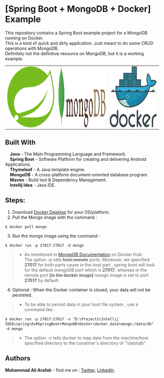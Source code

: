 # [Spring Boot + MongoDB + Docker] Example
This repository contains a Spring Boot example project for a MongoDB running on Docker.  
This is a kind of quick and dirty application. Just meant to do some CRUD operations with MongoDB.   
Definitely not the definitive resource on MongoDB, but it is a working example.

<table>
  <tr>
  <td><img alt="Spring" src="src/main/resources/static/images/spring.svg" width="300" height="200"/></td>
  <td><img alt="MongoDB" src="src/main/resources/static/images/mongodb.svg" width="300" height="200"/></td>
  <td><img alt="Docker" src="src/main/resources/static/images/docker.svg" width="300" height="200"/></td>
  </tr>
</table>

## Built With  
&nbsp;&nbsp;&nbsp;&nbsp;**Java** - The Main Programming Language and Framework.  
&nbsp;&nbsp;&nbsp;&nbsp;**Spring Boot** - Software Platform for creating and delivering Android Applications.   
&nbsp;&nbsp;&nbsp;&nbsp;**Thymeleaf** - A Java template engine.  
&nbsp;&nbsp;&nbsp;&nbsp;**MongoDB** - A cross-platform document-oriented database program.  
&nbsp;&nbsp;&nbsp;&nbsp;**Maven** - Build tool & Dependency Management.  
&nbsp;&nbsp;&nbsp;&nbsp;**Intellij Idea** - Java IDE.  

## Steps:

1. Download [Docker Desktop](https://www.docker.com/products/docker-desktop) for your OS/platform.  
2. Pull the Mongo image with the command :
```
$ docker pull mongo
```
3. Run the mongo image using the command :
```
$ docker run -p 27017:27017 -d mongo
```  
> - As mentioned in [MongoDB Documentation](https://hub.docker.com/_/mongo) on Docker Hub:  
    The option -p sets <strong>host:remote</strong> ports. Moreover, we specified <strong>27017</strong> for both
    parts cause in the host part , spring boot will look for the default
    mongoDB port which is <strong>27017</strong>, whereas in the remote port <strong>[in the docker image]</strong>
    mongo image is set to port <strong>27017</strong> by default.  

4. Optional : When the Docker container is closed, your data will not be persisted.  
> - To be able to persist data in your host file system , use a command like :
```
$ docker run -p 27017:27017 -v "D:\Projects\Intellij IDEA\spring\Ex#SpringBoot+MongoDB+Docker\docker_data\mongo:/data/db"  -d mongo 
```
> - The option -v tells docker to map data from the machine/host specified directory to the conatiner's directory of "\data\db".  

## Authors  
   **Muhammad Ali Arafah** - find me on : [Twitter](https://twitter.com/ZaTribune), [LinkedIn](https://www.linkedin.com/in/zatribune).  
